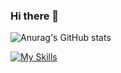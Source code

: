 ### Hi there 👋

![Anurag's GitHub stats](https://github-readme-stats.vercel.app/api?username=EnesAkkal&show_icons=true&theme=radical)


[![My Skills](https://skillicons.dev/icons?i=java,kotlin,bootstrap,css,firebase,firebases,react,visualstudio,figma&theme=light)](https://skillicons.dev)



<!--
**EnesAkkal/EnesAkkal** is a ✨ _special_ ✨ repository because its `README.md` (this file) appears on your GitHub profile.

Here are some ideas to get you started:

- 🔭 I’m currently working on ...
- 🌱 I’m currently learning ...
- 👯 I’m looking to collaborate on ...
- 🤔 I’m looking for help with ...
- 💬 Ask me about ...
- 📫 How to reach me: ...
- 😄 Pronouns: ...
- ⚡ Fun fact: ...
-->
